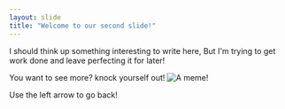 ```yaml
---
layout: slide
title: "Welcome to our second slide!"
---
```

I should think up something interesting to write here,
But I'm trying to get work done and leave perfecting it for later!

You want to see more? knock yourself out!
![A meme!](https://media.makeameme.org/created/git-push-force-bb507216d9.jpg)

Use the left arrow to go back!
